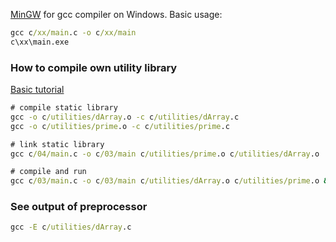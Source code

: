 [MinGW](http://www.mingw.org/wiki/Getting_Started) for gcc compiler on Windows. Basic usage:
```cmd
gcc c/xx/main.c -o c/xx/main
c\xx\main.exe
```

### How to compile own utility library
[Basic tutorial](https://www.cs.swarthmore.edu/~newhall/unixhelp/howto_C_libraries.html)
```cmd
# compile static library
gcc -o c/utilities/dArray.o -c c/utilities/dArray.c
gcc -o c/utilities/prime.o -c c/utilities/prime.c

# link static library
gcc c/04/main.c -o c/03/main c/utilities/prime.o c/utilities/dArray.o

# compile and run
gcc c/03/main.c -o c/03/main c/utilities/dArray.o c/utilities/prime.o && c\03\main.exe
```

### See output of preprocessor
```cmd
gcc -E c/utilities/dArray.c
```
